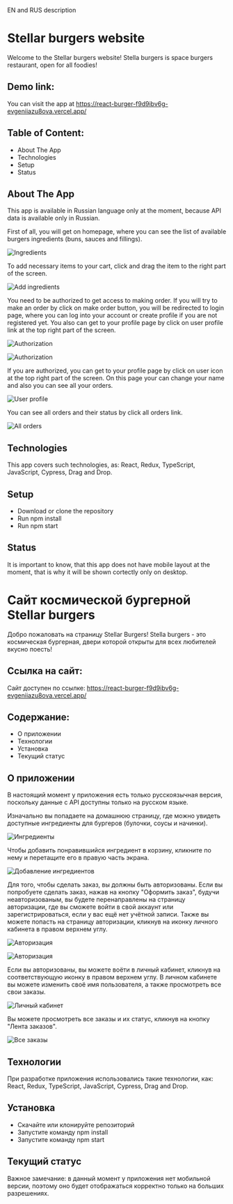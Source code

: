 EN and RUS description

# Stellar burgers website  

Welcome to the Stellar burgers website! Stella burgers is space burgers restaurant, open for all foodies!

## Demo link:  

You can visit the app at https://react-burger-f9d9ibv6g-evgeniiazu8ova.vercel.app/  

## Table of Content:  

* About The App   
* Technologies  
* Setup  
* Status  

## About The App  

This app is available in Russian language only at the moment, because API data is available only in Russian.  

First of all, you will get on homepage, where you can see the list of available burgers ingredients (buns, sauces and fillings).  

![Ingredients](./screenshots/ingredients.PNG "Ingredients")  

To add necessary items to your cart, click and drag the item to the right part of the screen. 

![Add ingredients](./screenshots/add-ingredients.png "Drag necessary items to the right field")  

You need to be authorized to get access to making order. If you will try to make an order by click on make order button, you will be redirected to login page, where you can log into your account or create profile if you are not registered yet. You also can get to your profile page by click on user profile link at the top right part of the screen.  

![Authorization](./screenshots/authorization.jpg "You need to be authorized to make an order")  


![Authorization](./screenshots/login-page.jpg "You can register or change your password")  

If you are authorized, you can get to your profile page by click on user icon at the top right part of the screen. On this page your can change your name and also you can see all your orders.  

![User profile](./screenshots/user-profile.JPG "User profile page")  

You can see all orders and their status by click all orders link.  

![All orders](./screenshots/all-orders.jpg "All orders")  

## Technologies  

This app covers such technologies, as: React, Redux, TypeScript, JavaScript, Cypress, Drag and Drop.  

## Setup  

* Download or clone the repository  
* Run npm install  
* Run npm start  

## Status  

It is important to know, that this app does not have mobile layout at the moment, that is why it will be shown cortectly only on desktop. 


# Сайт космической бургерной Stellar burgers  

Добро пожаловать на страницу Stellar Burgers! Stella burgers - это космическая бургерная, двери которой открыты для всех любителей вкусно поесть!

## Ссылка на сайт:  

Сайт доступен по ссылке: https://react-burger-f9d9ibv6g-evgeniiazu8ova.vercel.app/  

## Содержание:  

* О приложении  
* Технологии 
* Установка  
* Текущий статус  

## О приложении  

В настоящий момент у приложения есть только русскоязычная версия, поскольку данные с API доступны только на русском языке.  

Изначально вы попадаете на домашнюю страницу, где можно увидеть доступные ингредиенты для бургеров (булочки, соусы и начинки).  

![Ингредиенты](./screenshots/ingredients.PNG "Ингредиенты")  

Чтобы добавить понравившийся ингредиент в корзину, кликните по нему и перетащите его в правую часть экрана.

![Добавление ингредиентов](./screenshots/add-ingredients.png "Перетащите ингредиенты в правую часть экрана")  

Для того, чтобы сделать заказ, вы должны быть авторизованы. Если вы попробуете сделать заказ, нажав на кнопку "Оформить заказ", будучи неавторизованым, вы будете перенаправлены на страницу авторизации, где вы сможете войти в свой аккаунт или зарегистрироваться, если у вас ещё нет учётной записи. Также вы можете попасть на страницу авторизации, кликнув на иконку личного кабинета в правом верхнем углу.  

![Авторизация](./screenshots/authorization.jpg "Необходимо войти в личный кабинет перед тем как сделать заказ")  

![Авторизация](./screenshots/login-page2.JPG "Вы можете зарегистрироваться или обновить пароль")  

Если вы авторизованы, вы можете воёти в личный кабинет, кликнув на соответствующую иконку в правом верхнем углу. В личном кабинете вы можете изменить своё имя пользователя, а также просмотреть все свои заказы.

![Личный кабинет](./screenshots/user-profile2.JPG "Личный кабинет")  

Вы можете просмотреть все заказы и их статус, кликнув на кнопку "Лента заказов".

![Все заказы](./screenshots/all-orders.jpg "Все заказы")  

## Технологии  

При разработке приложения использовались такие технологии, как: React, Redux, TypeScript, JavaScript, Cypress, Drag and Drop.  

## Установка  

* Скачайте или клонируйте репозиторий  
* Запустите команду npm install  
* Запустите команду npm start  

## Текущий статус  

Важное замечание: в данный момент у приложения нет мобильной версии, поэтому оно будет отображаться корректно только на больших разрешениях. 
